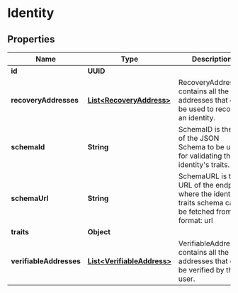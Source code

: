 

# Identity

## Properties

Name | Type | Description | Notes
------------ | ------------- | ------------- | -------------
**id** | **UUID** |  | 
**recoveryAddresses** | [**List&lt;RecoveryAddress&gt;**](RecoveryAddress.md) | RecoveryAddresses contains all the addresses that can be used to recover an identity. |  [optional]
**schemaId** | **String** | SchemaID is the ID of the JSON Schema to be used for validating the identity&#39;s traits. | 
**schemaUrl** | **String** | SchemaURL is the URL of the endpoint where the identity&#39;s traits schema can be fetched from.  format: url | 
**traits** | **Object** |  | 
**verifiableAddresses** | [**List&lt;VerifiableAddress&gt;**](VerifiableAddress.md) | VerifiableAddresses contains all the addresses that can be verified by the user. |  [optional]



